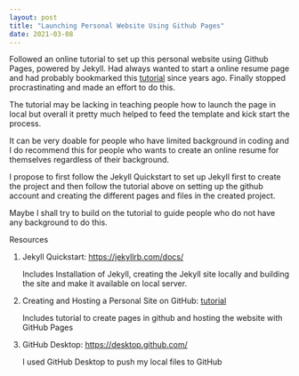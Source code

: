 ```yaml
---
layout: post
title: "Launching Personal Website Using Github Pages"
date: 2021-03-08
---
```


Followed an online tutorial to set up this personal website using Github Pages, powered by Jekyll. Had always wanted to start a online resume page and had probably bookmarked this <a href="http://jmcglone.com/guides/github-pages/">tutorial</a> since years ago. Finally stopped procrastinating and made an effort to do this. 

The tutorial may be lacking in teaching people how to launch the page in local but overall it pretty much helped to feed the template and kick start the process.

It can be very doable for people who have limited background in coding and I do recommend this for people who wants to create an online resume for themselves regardless of their background.

I propose to first follow the Jekyll Quickstart to set up Jekyll first to create the project and then follow the tutorial above on setting up the github account and creating the different pages and files in the created project.

Maybe I shall try to build on the tutorial to guide people who do not have any background to do this.

Resources

1. Jekyll Quickstart: <a href="https://jekyllrb.com/docs/">https://jekyllrb.com/docs/</a>  

    Includes Installation of Jekyll, creating the Jekyll site locally and building the site and make it available on local server.

2. Creating and Hosting a Personal Site on GitHub: <a href="http://jmcglone.com/guides/github-pages/">tutorial</a>  

    Includes tutorial to create pages in github and hosting the website with GitHub Pages

3. GitHub Desktop: <a href="https://desktop.github.com/">https://desktop.github.com/</a>

    I used GitHub Desktop to push my local files to GitHub